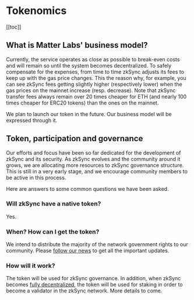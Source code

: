 # Tokenomics

[[toc]]

## What is Matter Labs' business model?

Currently, the service operates as close as possible to break-even costs and will remain so until the system becomes
decentralized. To safely compensate for the expenses, from time to time zkSync adjusts its fees to keep up with the gas
price changes. This the reason why, for example, you can see zkSync fees getting slightly higher (respectively lower)
when the gas prices on the mainnet increase (resp. decrease). Note that zkSync transfer fees always remain over 20 times
cheaper for ETH (and nearly 100 times cheaper for ERC20 tokens) than the ones on the mainnet.

We plan to launch our token in the future. Our business model will be expressed through it.

## Token, participation and governance

Our efforts and focus have been so far dedicated for the development of zkSync and its security. As zkSync evolves and
the community around it grows, we are allocating more resources to zkSync governance structure. This is still in a very
early stage, and we encourage community members to be active in this process.

Here are answers to some common questions we have been asked.

### Will zkSync have a native token?

Yes.

### When? How can I get the token?

We intend to distribute the majority of the network government rights to our community. Please
[follow our news](../contact.md) to get all the important updates.

### How will it work?

The token will be used for zkSync governance. In addition, when zkSync becomes
[fully decentralized](/faq/decentralization.md#how-decentralized-is-zksync), the token will be used for staking in order
to become a validator in the zkSync network. More details to come.
